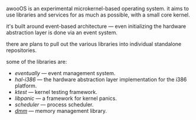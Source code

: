 ---
---

awooOS is an experimental microkernel-based operating system. it aims to
use libraries and services for as much as possible, with a small core
kernel.

it's built around event-based architecture &mdash; even initializing the
hardware abstraction layer is done via an event system.

there are plans to pull out the various libraries into individual
standalone repositories.

some of the libraries are:

* *eventually* &mdash; event management system.
* *hal-i386* &mdash; the hardware abstraction layer implementation for
  the i386 platform.
* *ktest* &mdash; kernel testing framework.
* *libpanic* &mdash; a framework for kernel panics.
* *scheduler* &mdash; process scheduler.
* [*dmm*](https://github.com/awooos/dmm) &mdash; memory management library.
